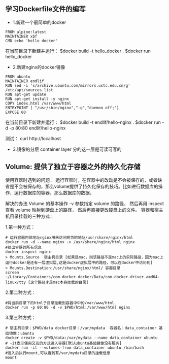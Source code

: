
## 学习Dockerfile文件的编写

* 1.新建一个最简单的docker

```
FROM alpine:latest
MAINTAINER xbf
CMD echo 'hello docker'
```

在当前目录下新建并运行：
$docker build -t hello_docker .
$docker run hello_docker 


* 2.新建nginx的docker镜像
```
FROM ubuntu
MAINTAINER endlif
RUN sed -i 's/archive.ubuntu.com/mirrors.ustc.edu.cn/g' /etc/apt/sources.list 
RUN apt-get update
RUN apt-get install -y nginx
COPY index.html /var/www/html
ENTRYPOINT [ "/usr/sbin/nginx","-g","daemon off;"]
EXPOSE 80
```

在当前目录下新建并运行：
$docker build -t endlif/hello-nginx .
$docker run -d -p 80:80 endlif/hello-nginx 


测试：
curl http://localhost


* 3.镜像的分层
container layer 分的这一层是可读可写的


## Volume: 提供了独立于容器之外的持久化存储

使用容器时遇到的问题：
运行容器时，在容器中的改动是不会被保存的，或者缺省是不会被保存的，那么volume提供了持久化保存的技巧。比如进行数据库的操作，运行数据库的容器，那么数据库的数据。

解决的办法
Volume 的基本操作  -v 参数指定 volume 的路径， 然后再用 inspect 查看 volume 映射到硬盘上的路径， 然后再直接更改硬盘上的文件。
容器和宿主机目录挂载的三种方式：

1.第一种方式：

```
# 运行容器内部地址nginx用来访问网页的地址/usr/share/nginx/html 
docker run -d --name nginx -v /usr/share/nginx/html nginx
#给出容器的所有信息
docker inspect nginx 
> Mounts.Source  宿主机目录 [如果是mac，则该路径不是mac上的实际路径，因为mac上运行docker是还有一层虚拟层,这是docker虚拟层中的路径，可以在docker中访问到]
> Mounts.Destination:/usr/share/nginx/html/ 容器目录
screen ~/Library/Containers/com.docker.docker/Data/com.docker.driver.amd64-linux/tty [这个路径才是mac本身挂载的目录]
```

2.第二种方式：
```
#将当前目录下的html子目录挂载到容器中中的/var/www/html
docker run -p 80:80 -d -v $PWD/html:/var/www/html nginx
```

3.第三种方式：
```
# 宿主机目录：$PWD/data docker目录：/var/mydata  容器名：data_container 基础镜像：ubuntu
docker create -v $PWD/data:/var/mydata --name data_container ubuntu
# -it表示使用交互的方式进入容器[默认ubuntu基础镜像没有服务]
docker run -it --volumes-from data_container ubuntu /bin/bash
#进入后执行mount,可以看到有/var/mydata目录的挂载信息
mount
```

